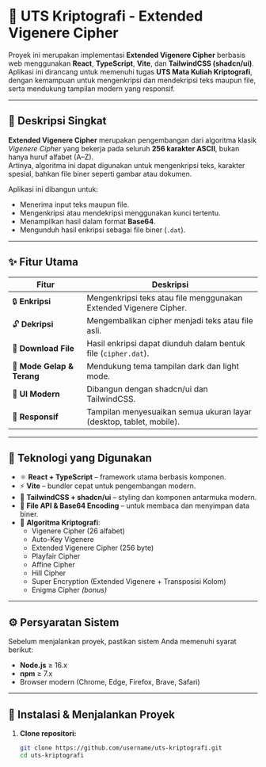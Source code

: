 # 🔐 UTS Kriptografi - Extended Vigenere Cipher

Proyek ini merupakan implementasi **Extended Vigenere Cipher** berbasis web menggunakan **React**, **TypeScript**, **Vite**, dan **TailwindCSS (shadcn/ui)**.  
Aplikasi ini dirancang untuk memenuhi tugas **UTS Mata Kuliah Kriptografi**, dengan kemampuan untuk mengenkripsi dan mendekripsi teks maupun file, serta mendukung tampilan modern yang responsif.

---

## 🧠 **Deskripsi Singkat**

**Extended Vigenere Cipher** merupakan pengembangan dari algoritma klasik *Vigenere Cipher* yang bekerja pada seluruh **256 karakter ASCII**, bukan hanya huruf alfabet (A–Z).  
Artinya, algoritma ini dapat digunakan untuk mengenkripsi teks, karakter spesial, bahkan file biner seperti gambar atau dokumen.  

Aplikasi ini dibangun untuk:
- Menerima input teks maupun file.
- Mengenkripsi atau mendekripsi menggunakan kunci tertentu.
- Menampilkan hasil dalam format **Base64**.
- Mengunduh hasil enkripsi sebagai file biner (`.dat`).

---

## ✨ **Fitur Utama**
| Fitur | Deskripsi |
|-------|------------|
| 🔒 **Enkripsi** | Mengenkripsi teks atau file menggunakan Extended Vigenere Cipher. |
| 🔓 **Dekripsi** | Mengembalikan cipher menjadi teks atau file asli. |
| 💾 **Download File** | Hasil enkripsi dapat diunduh dalam bentuk file (`cipher.dat`). |
| 🎨 **Mode Gelap & Terang** | Mendukung tema tampilan dark dan light mode. |
| 🧭 **UI Modern** | Dibangun dengan shadcn/ui dan TailwindCSS. |
| 📱 **Responsif** | Tampilan menyesuaikan semua ukuran layar (desktop, tablet, mobile). |

---

## 🧩 **Teknologi yang Digunakan**
- ⚛️ **React + TypeScript** – framework utama berbasis komponen.
- ⚡ **Vite** – bundler cepat untuk pengembangan modern.
- 🎨 **TailwindCSS + shadcn/ui** – styling dan komponen antarmuka modern.
- 💾 **File API & Base64 Encoding** – untuk membaca dan menyimpan data biner.
- 🧮 **Algoritma Kriptografi**:
  - Vigenere Cipher (26 alfabet)
  - Auto-Key Vigenere
  - Extended Vigenere Cipher (256 byte)
  - Playfair Cipher
  - Affine Cipher
  - Hill Cipher
  - Super Encryption (Extended Vigenere + Transposisi Kolom)
  - Enigma Cipher *(bonus)*

---

## ⚙️ **Persyaratan Sistem**
Sebelum menjalankan proyek, pastikan sistem Anda memenuhi syarat berikut:
- **Node.js** ≥ 16.x  
- **npm** ≥ 7.x  
- Browser modern (Chrome, Edge, Firefox, Brave, Safari)

---

## 🚀 **Instalasi & Menjalankan Proyek**

1. **Clone repositori:**
   ```bash
   git clone https://github.com/username/uts-kriptografi.git
   cd uts-kriptografi
